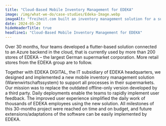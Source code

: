 ```yaml
---
title: "Cloud-Based Mobile Inventory Management for EDEKA"
image: /img/what-we-do/case-studies/Edeka-Image.webp
imageAlt: "freiheit.com built an inventory management solution for a supermarket that simplified daily work of thousands of EDEKA employees."
date: 2024-05-20
hideHeaderTitle: true
headline1: "Cloud-Based Mobile Inventory Management for EDEKA"
---
```


Over 30 months, four teams developed a flutter-based solution connected to an Azure backend in the cloud, that is currently used by more than 200 stores of EDEKA – the largest German supermarket corporation. More retail stores from the EDEKA group are to follow.

Together with EDEKA DIGITAL, the IT subsidiary of EDEKA headquarters, we designed and implemented a new mobile inventory management solution (Warenwirtschaftssystem) to support all processes in their supermarkets. Our mission was to replace the outdated offline-only version developed by a third party. Daily deployments enable the teams to rapidly implement user feedback. The improved user experience simplified the daily work of thousands of EDEKA employees using the new solution. All milestones of this 30-months project were reached on time and on budget, and future extensions/adaptations of the software can be easily implemented by EDEKA.
